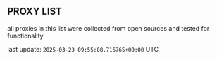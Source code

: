 ## PROXY LIST

all proxies in this list were collected from open sources and tested for functionality

last update: `2025-03-23 09:55:08.716765+00:00` UTC